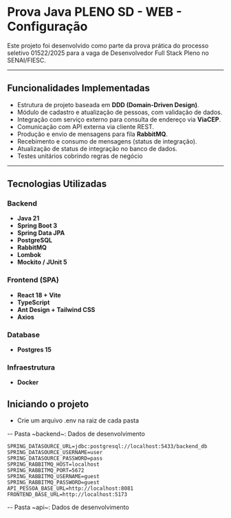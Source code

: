 # Prova Java PLENO SD - WEB - Configuração

Este projeto foi desenvolvido como parte da prova prática do processo seletivo 01522/2025 para a vaga de Desenvolvedor Full Stack Pleno no SENAI/FIESC.

---

## Funcionalidades Implementadas

- Estrutura de projeto baseada em **DDD (Domain-Driven Design)**.
- Módulo de cadastro e atualização de pessoas, com validação de dados.
- Integração com serviço externo para consulta de endereço via **ViaCEP**.
- Comunicação com API externa via cliente REST.
- Produção e envio de mensagens para fila **RabbitMQ**.
- Recebimento e consumo de mensagens (status de integração).
- Atualização de status de integração no banco de dados.
- Testes unitários cobrindo regras de negócio

---

## Tecnologias Utilizadas

### Backend

- **Java 21**
- **Spring Boot 3**
- **Spring Data JPA**
- **PostgreSQL**
- **RabbitMQ**
- **Lombok**
- **Mockito / JUnit 5**

### Frontend (SPA)

- **React 18 + Vite**
- **TypeScript**
- **Ant Design + Tailwind CSS**
- **Axios**

### Database
- **Postgres 15**

### Infraestrutura
- **Docker**

## Iniciando o projeto

- Crie um arquivo .env na raiz de cada pasta

-- Pasta ~backend~: Dados de desenvolvimento

```
SPRING_DATASOURCE_URL=jdbc:postgresql://localhost:5433/backend_db
SPRING_DATASOURCE_USERNAME=user
SPRING_DATASOURCE_PASSWORD=pass
SPRING_RABBITMQ_HOST=localhost
SPRING_RABBITMQ_PORT=5672
SPRING_RABBITMQ_USERNAME=guest
SPRING_RABBITMQ_PASSWORD=guest
API_PESSOA_BASE_URL=http://localhost:8081
FRONTEND_BASE_URL=http://localhost:5173
```

-- Pasta ~api~: Dados de desenvolvimento

